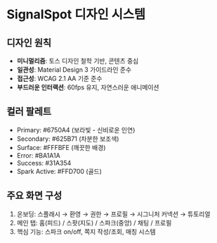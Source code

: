 # SignalSpot 디자인 시스템

## 디자인 원칙
- **미니멀리즘**: 토스 디자인 철학 기반, 콘텐츠 중심
- **일관성**: Material Design 3 가이드라인 준수
- **접근성**: WCAG 2.1 AA 기준 준수
- **부드러운 인터랙션**: 60fps 유지, 자연스러운 애니메이션

## 컬러 팔레트
- Primary: #6750A4 (보라빛 - 신비로운 인연)
- Secondary: #625B71 (차분한 보조색)
- Surface: #FFFBFE (깨끗한 배경)
- Error: #BA1A1A
- Success: #31A354
- Spark Active: #FFD700 (골드)

## 주요 화면 구성
1. 온보딩: 스플래시 → 환영 → 권한 → 프로필 → 시그니처 커넥션 → 튜토리얼
2. 메인 탭: 홈(피드) / 스팟(지도) / 스파크(중앙) / 채팅 / 프로필
3. 핵심 기능: 스파크 on/off, 쪽지 작성/조회, 매칭 시스템